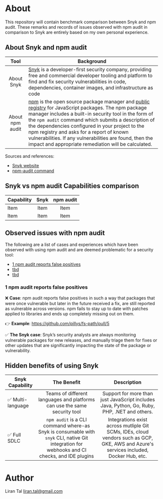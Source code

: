 # About

This repository will contain benchmark comparison between Snyk and npm audit.
These remarks and records of issues observed with npm audit in comparison to Snyk
are entirely based on my own personal experience.

## About Snyk and npm audit

|       Tool      | Background     
| :-------------: | -------------- 
| About Snyk      | [Snyk](https://snyk.io) is a developer-first security company, providing free and commercial developer tooling and platform to find and fix security vulnerabilities in code, dependencies, container images, and infrastructure as code
| About npm audit | [npm](https://docs.npmjs.com/about-npm) is the open source package manager and [public registry](https://www.npmjs.com) for JavaScript packages. The npm package manager includes a built-in security tool in the form of the `npm audit` command which submits a description of the dependencies configured in your project to the npm registry and asks for a report of known vulnerabilities. If any vulnerabilities are found, then the impact and appropriate remediation will be calculated.

Sources and references:
- [Snyk website](https://snyk.io)
- [npm-audit command](https://docs.npmjs.com/cli/v9/commands/npm-audit)

## Snyk vs npm audit Capabilities comparison

| Capability    |       Snyk        |    npm audit    |
| ------------- | :---------------: | :-------------: |
| Item | Item | Item
| Item | Item | Item


## Observed issues with npm audit

The following are a list of cases and experiences which have been observed with using npm audit
and are deemed problematic for a security tool:

- [1 npm audit reports false positives](#1-npm-audit-reports-false-positives)
- [tbd](#tbd)
- [tbd](#tbd)

### 1 npm audit reports false positives

❌ **Case**: npm audit reports false positives in such a way that packages that were once vulnerable but later in the future received a fix, are still reported as vulnerable across versions. npm fails to stay up to date with patches applied to libraries and ends up completely missing out on them.

👉 **Example**: https://github.com/pillys/fs-path/pull/5

✅ **The Snyk case**: Snyk’s security analysts are always monitoring vulnerable packages for new releases, and manually triage them for fixes or other updates that are significantly impacting the state of the package or vulnerability.



## Hidden benefits of using Snyk

| Snyk Capability       |    The Benefit    |    Description
| -------------         | :---------------: | :---------------: 
| ✅ Multi-language     | Teams of different languages and platforms can use the same security tool | Support for more than just JavaScript includes Java, Python, Go, Ruby, PHP, .NET and others.
| ✅ Full SDLC          | `npm audit` is a CLI command where-as Snyk is consumable with `snyk` CLI, native Git integration for webhooks and CI checks, and IDE plugins | Integrations exist across mutliple Git SCMs, IDEs, cloud vendors such as GCP, GKE, AWS and Azure's services included, Docker Hub, etc.


# Author

Liran Tal <liran.tal@gmail.com>
